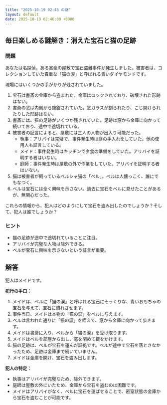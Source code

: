 ```yaml
---
title: "2025-10-19 02:46 の謎"
layout: default
date: 2025-10-19 02:46:00 +0900
---
```

## 毎日楽しめる謎解き：消えた宝石と猫の足跡

### 問題

あなたは名探偵。ある富豪の屋敷で宝石盗難事件が発生しました。被害者は、コレクションしていた貴重な「猫の涙」と呼ばれる青いダイヤモンドです。

現場にはいくつかの手がかりが残されていました。

1.  宝石は書斎の金庫から盗まれた。金庫はロックされており、破壊された形跡はない。
2.  書斎の窓は内側から施錠されていた。窓ガラスが割られたり、こじ開けられたりした形跡はない。
3.  書斎には、猫の足跡がいくつか残されていた。足跡は窓から金庫に向かって続いており、途中で途切れている。
4.  被害者の証言によると、屋敷には三人の人物が出入り可能だった。
    *   執事：アリバイは完璧で、事件発生時は庭の手入れをしていた。他の使用人も証言している。
    *   メイド：事件発生時はキッチンで夕食の準備をしていた。アリバイを証明する者はいない。
    *   庭師：事件発生時は屋敷の外で作業をしていた。アリバイを証明する者はいない。
5.  猫は被害者が飼っているペルシャ猫の「ベル」。ベルは人懐っこく、誰にでもなつく。
6.  ベルは宝石には全く興味を示さない。過去に宝石をベルに見せたことがあるが、無関心だった。

これらの情報から、犯人はどのようにして宝石を盗み出したのでしょうか？そして、犯人は誰でしょうか？

### ヒント

*   猫の足跡が途中で途切れていることに注目。
*   アリバイが完璧な人物は除外できる。
*   ベルが宝石に興味を示さないという証言が重要。

## 解答

犯人はメイドです。

**犯行の手口：**

1.  メイドは、ベルに「猫の涙」と呼ばれる宝石にそっくりな、青いおもちゃの宝石を与えて、宝石に慣れさせます。
2.  事件当日、メイドは本物の「猫の涙」をベルに与えます。
3.  ベルは言われた通りに「猫の涙」を咥えて、窓から金庫に向かって歩きます。
4.  メイドは書斎に入り、ベルから「猫の涙」を受け取ります。
5.  メイドはベルを部屋から出し、窓を閉めて鍵をかけます。
6.  猫の足跡は、ベルが宝石を運んだ証拠です。ベルが途中で宝石を落とさなかったため、足跡は金庫まで続いていません。
7.  メイドは金庫を開け、宝石を盗み出します。

**犯人の特定：**

*   執事はアリバイが完璧なため、除外できます。
*   庭師は屋敷の外にいたため、金庫から宝石を盗むのは困難です。
*   メイドはアリバイがなく、ベルに宝石を運ばせることで、密室状態の金庫から宝石を盗むことが可能です。
